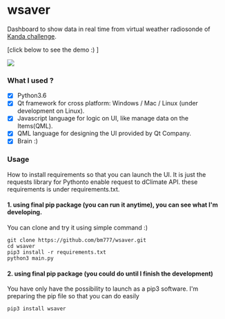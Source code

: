 # wsaver
Dashboard to show data in real time from virtual weather radiosonde of [Kanda challenge](https://taikai.network/en/kanda-weather-group/challenges/kanda-weather/overview). 

[click below to see the demo :) ]

[![](http://img.youtube.com/vi/tGd_5L34Pzs/0.jpg)](https://youtu.be/tGd_5L34Pzs)


### What I used ?
 - [x] Python3.6
 - [x] Qt framework for cross platform: Windows / Mac / Linux (under development on Linux).
 - [x] Javascript language for logic on UI, like manage data on the Items(QML).
 - [X] QML language for designing the UI provided by Qt Company.
 - [x] Brain :)

### Usage
How to install requirements so that you can launch the UI. It is just the requests library for Pythonto enable request to dClimate API.
these requirements is under requirements.txt.

#### 1. using final pip package (you can run it anytime), you can see what I'm developing.
You can clone and try it using simple command :)
```
git clone https://github.com/bm777/wsaver.git
cd wsaver
pip3 install -r requirements.txt
python3 main.py
```

#### 2. using final pip package (you could do until I finish the development)
You have only have the possibility to launch as a pip3 software.
I'm preparing the pip file so that you can do easily
```
pip3 install wsaver
```
